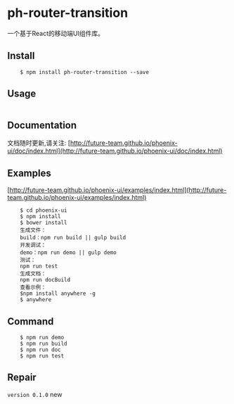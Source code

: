# ph-router-transition
一个基于React的移动端UI组件库。

## Install
```
    $ npm install ph-router-transition --save
```

## Usage

```
```

## Documentation
文档随时更新,请关注:
[http://future-team.github.io/phoenix-ui/doc/index.html](http://future-team.github.io/phoenix-ui/doc/index.html)

## Examples

[http://future-team.github.io/phoenix-ui/examples/index.html](http://future-team.github.io/phoenix-ui/examples/index.html)

```
    $ cd phoenix-ui
    $ npm install
    $ bower install
    生成文件：
    build：npm run build || gulp build
    开发调试：
    demo：npm run demo || gulp demo
    测试：
    npm run test
    生成文档：
    npm run docBuild
    查看示例：
    $npm install anywhere -g
    $ anywhere
```

## Command

```
	$ npm run demo
	$ npm run build
	$ npm run doc
	$ npm run test
```

## Repair

`version 0.1.0` new<br/>